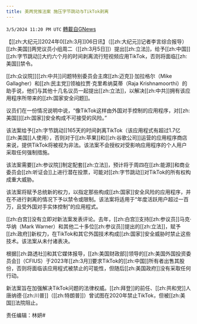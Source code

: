 ```yaml
---
title: 美两党推法案 施压字节跳动与TikTok剥离
---
```

`3/5/2024 11:20 PM UTC` [轉載自GNews](https://gnews.org/articles/2368534)

【[[zh:大纪元]]2024年0[[zh:3月]]06日讯】（[[zh:大纪元]]记者李言综合报导）[[zh:美国]]两党议员小组周二（[[zh:3月5日]]）提出[[zh:立法]]，给予[[zh:中国]][[zh:字节跳动]]大约六个月的时间剥离流行短视频应用TikTok，否则将面临[[zh:美国]]禁令。

[[zh:众议院]][[zh:中共]]问题特别委员会主席[[zh:迈克]]‧加拉格尔（Mike Gallagher）和[[zh:民主党]]领袖拉贾‧克里希纳莫蒂（Raja Krishnamoorthi）的助手说，他们与其他十几名议员一起提出[[zh:立法]]，以解决[[zh:中共]]拥有该应用程序所带来的[[zh:国家安全问题]]。

议员们在一份情况说明中说，“像TikTok这样由外国对手控制的应用程序，对[[zh:美国]][[zh:国家]]安全构成不可接受的风险。”

该法案给予[[zh:字节跳动]]165天的时间剥离TikTok（该应用程式有超过1.7亿[[zh:美国]]人使用），否则对于[[zh:苹果]]和[[zh:谷歌公司]]运营的应用程序商店来说，提供TikTok将被视为非法。该法案不会授权对受影响应用程序的个人用户采取任何强制措施。

该法案需要[[zh:参议院]]制定配套[[zh:立法]]，预计将于周四在[[zh:能源]]和商业委员会[[zh:听证会]]上进行潜在投票，可能对[[zh:字节跳动]]对TikTok的所有权构成重大威胁。

该法案将赋予总统新的权力，以指定那些构成[[zh:国家]]安全风险的应用程序，并在不进行剥离的情况下予以禁令或限制。该法案将适用于“年度活跃用户超过一百万，且受外国对手实体控制”的应用程式。

[[zh:白宫]]没有立即对新法案发表评论。去年，[[zh:白宫]]支持[[zh:参议员]]马克‧华纳（Mark Warner）和其他二十多位[[zh:参议员]]提出的[[zh:立法]]，赋予[[zh:政府]]新权力，在TikTok和其它外国技术构成[[zh:国家]]安全威胁时禁止这些技术。该法案从未付诸表决。

根据[[zh:路透社]]和其它媒体报导，[[zh:美国财政部]]领导的[[zh:美国外国投资委员会]]（CFIUS）于2023年[[zh:3月]]要求TikTok的[[zh:中国]]所有者出售其股份，否则将面临该应用程式被禁止的可能性，但随后[[zh:美国政府]]没有采取任何行动。

新法案旨在加强解决TikTok问题的法律权威。[[zh:拜登]]的前任、[[zh:共和党]]人唐纳德‧[[zh:川普]]（[[zh:特朗普]]）曾试图在2020年禁止TikTok，但被[[zh:美国]]法院阻止。

责任编辑：林妍#

